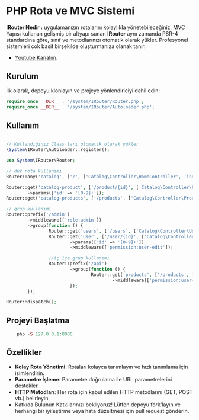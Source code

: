 # PHP Rota ve MVC Sistemi

**IRouter Nedir :** uygulamanızın rotalarını kolaylıkla yönetebileceğiniz,
MVC Yapısı kullanan gelişmiş bir altyapı sunan **IRouter** aynı zamanda PSR-4 standardına göre, sınıf ve metodlarınızı otomatik olarak yükler.
Profesyonel sistemleri çok basit birşekilde oluşturmanıza olanak tanır.

- [Youtube Kanalım](https://www.youtube.com/@software-developers).

## Kurulum

İlk olarak, depoyu klonlayın ve projeye yönlendiriciyi dahil edin:

```php
require_once __DIR__ . '/system/IRouter/Router.php';
require_once __DIR__ . '/system/IRouter/Autoloader.php';
```
## Kullanım

```php

// Kullandığınız Class ları otomatik olarak yükler
\System\IRouter\Autoloader::register();

use System\IRouter\Router;

// düz rota kullanımı
Router::any('catalog', ['/', ['Catalog\Controller\HomeController', 'index']]);

Router::get('catalog-product', ['/product/{id}', ['Catalog\Controller\ProductController', 'show']])
        ->params(['id' => '[0-9]+']);
Router::get('catalog-products', ['/products', ['Catalog\Controller\ProductController', 'index']]);

// grup kullanımı
Router::prefix('/admin')
        ->middleware(['role:admin'])
        ->group(function () {
                Router::get('users', ['/users', ['Catalog\Controller\UserController', 'index']]);
                Router::get('user', ['/user/{id}', ['Catalog\Controller\UserController', 'show']])
                        ->params(['id' => '[0-9]+'])
                        ->middleware(['permission:user-edit']);

                //iç içe grup kullanımı
                Router::prefix('/api')
                        ->group(function () {
                                Router::get('products', ['/products', ['Catalog\Controller\ProductController', 'index']])
                                        ->middleware(['permission:user-edit']);
                        });
        });

Router::dispatch();
```

## Projeyi Başlatma
```php
    php -S 127.0.0.1:8000
```
## Özellikler
- **Kolay Rota Yönetimi**: Rotaları kolayca tanımlayın ve hızlı tanımlama için isimlendirin.
- **Parametre İşleme**: Parametre doğrulama ile URL parametrelerini destekler.
- **HTTP Metodları**: Her rota için kabul edilen HTTP metodlarını (GET, POST vb.) belirleyin.
- Katkıda Bulunun
Katkılarınızı bekliyoruz! Lütfen depoyu fork'layın ve herhangi bir iyileştirme veya hata düzeltmesi için pull request gönderin.
